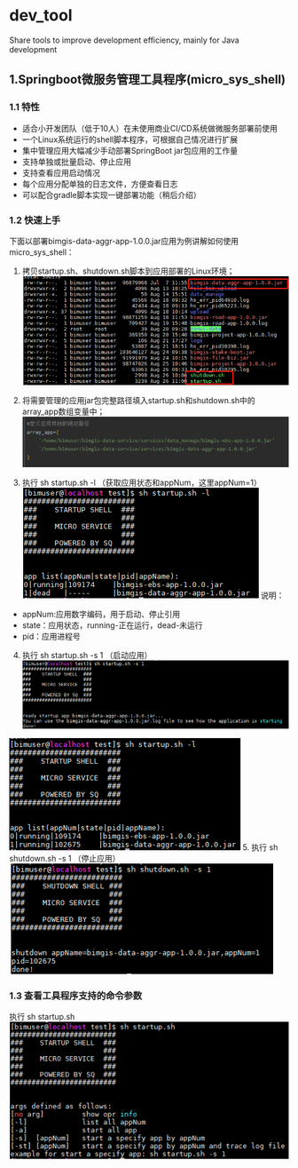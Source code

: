 # dev_tool
Share tools to improve development efficiency, mainly for Java development

## 1.Springboot微服务管理工具程序(micro_sys_shell)
### 1.1 特性
+ 适合小开发团队（低于10人）在未使用商业CI/CD系统做微服务部署前使用
+ 一个Linux系统运行的shell脚本程序，可根据自己情况进行扩展
+ 集中管理应用大幅减少手动部署SpringBoot jar包应用的工作量
+ 支持单独或批量启动、停止应用
+ 支持查看应用启动情况
+ 每个应用分配单独的日志文件，方便查看日志
+ 可以配合gradle脚本实现一键部署功能（稍后介绍）

### 1.2 快速上手
  下面以部署bimgis-data-aggr-app-1.0.0.jar应用为例讲解如何使用micro_sys_shell：
1. 拷贝startup.sh、shutdown.sh脚本到应用部署的Linux环境；
![Image text](doc/1.png)

2. 将需要管理的应用jar包完整路径填入startup.sh和shutdown.sh中的array_app数组变量中；
![Image text](doc/2.png)

3. 执行 sh startup.sh -l （获取应用状态和appNum，这里appNum=1）
![Image text](doc/3.png)
说明：
+ appNum:应用数字编码，用于启动、停止引用
+ state：应用状态，running-正在运行，dead-未运行
+ pid：应用进程号

4. 执行 sh startup.sh -s 1 （启动应用）
![Image text](doc/4.png)

![Image text](doc/5.png)
5. 执行 sh shutdown.sh -s 1  （停止应用）
![Image text](doc/6.png)
### 1.3 查看工具程序支持的命令参数
执行 sh startup.sh
![Image text](doc/7.png)
